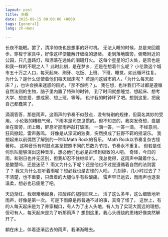 ```yaml
---
layout: post
title: 失眠
date: 2025-08-15 00:00:00 +0000
tags: [general]
lang: zh-Hans

---
```

<div class="cn-prose">
<p>
长夜不能眠。罢了，清净的夜也是想事的好时机。
无法入睡的时候，总是来回踱步。穿梭于家具中，好像这样便能解开缠绕的思绪。
走到落地窗旁，俯瞰附近的公园，只几盏路灯，和洒落在远处的阑珊灯火。
这每个星星的灯火处，是否也是和我一样的不眠之人？
此时此刻，是在梦乡，还是在想着什么呢？
小伦敦这个城市五十万之人口，每天起床、刷牙、吃饭、上班、下班、睡觉，如此循环往复。
为什么？是什么促使着他们每天起床呢？
若是问这城市的人，「为什么每天起床？」，也许会换来迷惑的目光，「那不然呢？」。
我在想，也许我们不过都是遵循自然法则的生物，脑子里内置了特殊的时钟。
到了时间就想睡觉、想起床、想考大学、想恋爱、想成家、想上班，等等。
也许我的时钟坏了吧。想到这里，把我自己都蠢笑了。
</p>
<p>
滴滴答答，那是雨声。这雨声的节奏不似鼓点，没有特别的规律，但莫名其妙的受用。
小伦敦的糟糕气候，下雨本是司空见惯的。但不知怎的，我突发奇想，盘腿坐在窗旁，闭上眼，屏息听那雨声敲打玻璃。
一滴一答，一答一滴。
不经意间，狂风掀起，雷声轰鸣。
好像是从深沉的独奏，突然换成了狂野不羁的摇滚乐。
我想起来以前偶然了解到的一种叫Math Rock的音乐。
Math Rock以节奏复杂古怪著称。
这种音乐有时鼓点甚至按照不同的质数为节拍，节奏永不重复。
但若是任何乐队能够演出这种音乐，想必他们也必是古怪到极致的人吧。
奇怪，今日的雨，和别日也并无区别，但我却忍不住继续听。
我总觉得，这雨声中藏着什么，是酸楚吗，还是迷茫？
雨又为什么下呢？还是他也不过是遵循着自然的法则罢了？
我又为什么在听着雨呢？想必我也是古怪的人吧。
几刻钟，几小时过去了？不清楚，也不重要，只盘着的大腿似乎有些酸痛。
雷声早已远去，而雨声也逐渐温柔，想必也已疲惫了吧。

</p>
<p>
天边渐红，我艰难地起身，把酸疼的腿拖回床上。
活了这么多年，这么细致地听雨声，好像是第一次。
可是下雨原是再普通不过的事，真奇了怪了。
这世上，有的人每天起床是为了养家糊口，有人为了出人头地，有人为了实现大而远的理想。
但可有人，每天起床是为了听那雨声？
想到这里，我心头缠绕的思绪好像突然解开了。
</p>

<p>
躺在床上，伴着逐渐远去的雨声，我渐渐睡去。
</p>
</div>
